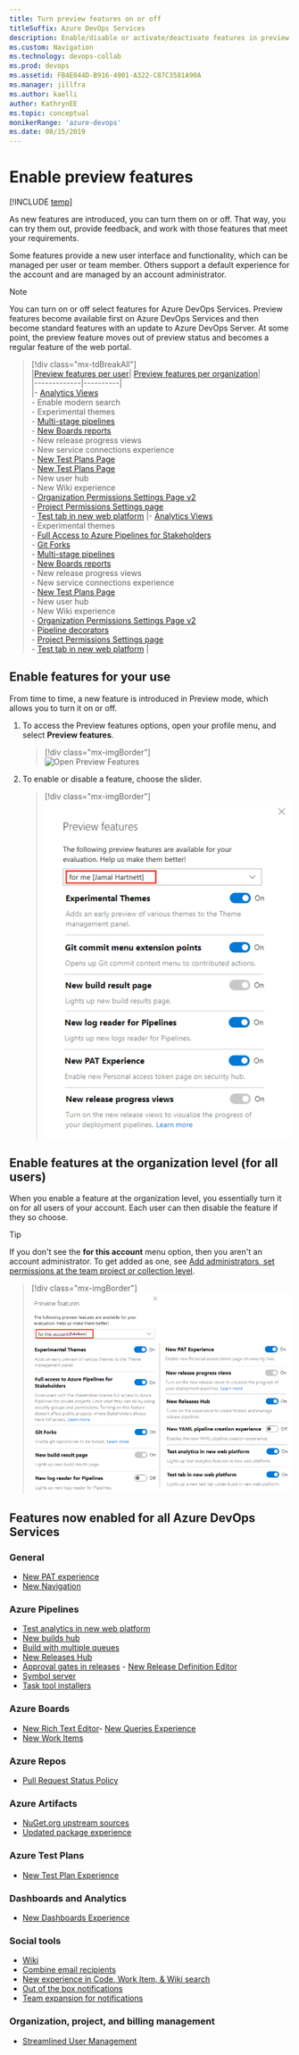 ```yaml
---
title: Turn preview features on or off 
titleSuffix: Azure DevOps Services
description: Enable/disable or activate/deactivate features in preview at the user, team project, or account level  
ms.custom: Navigation
ms.technology: devops-collab
ms.prod: devops
ms.assetid: FB4E044D-B916-4901-A322-C87C3581A90A
ms.manager: jillfra
ms.author: kaelli
author: KathrynEE
ms.topic: conceptual
monikerRange: 'azure-devops'
ms.date: 08/15/2019
---
```



# Enable preview features 

[!INCLUDE [temp](../../_shared/version-vsts-only.md)] 

As new features are introduced, you can turn them on or off. That way, you can try them out, provide feedback, and work with those features that meet your requirements.  

Some features provide a new user interface and functionality, which can be managed per user or team member. Others support a default experience for the account and are managed by an account administrator. 
 
> [!NOTE]   
> You can turn on or off select features for Azure DevOps Services. Preview features become available first on Azure DevOps Services and then become standard features with an update to Azure DevOps Server. At some point, the preview feature moves out of preview status and becomes a regular feature of the web portal.  

> [!div class="mx-tdBreakAll"]  
> |[Preview features per user](#user-level)| [Preview features per organization](#account-level)|  
> |-------------|----------|  
> |- [Analytics Views](../../report/powerbi/what-are-analytics-views.md)<br/>- Enable modern search<br/>- Experimental themes<br/>- [Multi-stage pipelines](../../pipelines/process/stages.md)<br/>- [New Boards reports](https://docs.microsoft.com/en-us/azure/devops/release-notes/2019/sprint-155-update#get-insights-into-your-teams-health-with-three-new-azure-boards-reports)<br/>- New release progress views <br/>- New service connections experience<br/>- [New Test Plans Page](/azure/devops/release-notes/2019/sprint-154-update#azure-test-plans)<br/>- [New Test Plans Page](/azure/devops/release-notes/2019/sprint-154-update#azure-test-plans)<br/>- New user hub<br/>- New Wiki experience<br/>- [Organization Permissions Settings Page v2](../../organizations/security/set-project-collection-level-permissions.md#collection-level)<br/>- [Project Permissions Settings page](../../organizations/security/set-project-collection-level-permissions.md#project-level)<br/>- [Test tab in new web platform](../../pipelines/test/review-continuous-test-results-after-build.md) |- [Analytics Views](../../report/powerbi/what-are-analytics-views.md)<br/>- Experimental themes<br/>- [Full Access to Azure Pipelines for Stakeholders](../../organizations/security/provide-stakeholder-pipeline-access.md)<br/>- [Git Forks](../../repos/git/forks.md)<br/>- [Multi-stage pipelines](../../pipelines/process/stages.md)<br/>- [New Boards reports](https://docs.microsoft.com/en-us/azure/devops/release-notes/2019/sprint-155-update#get-insights-into-your-teams-health-with-three-new-azure-boards-reports)<br/>- New release progress views <br/>- New service connections experience<br/>- [New Test Plans Page](/azure/devops/release-notes/2019/sprint-154-update#azure-test-plans)<br/>- New user hub<br/>- New Wiki experience<br/>- [Organization Permissions Settings Page v2](../../organizations/security/set-project-collection-level-permissions.md#collection-level)<br/>- [Pipeline decorators](../../extend/develop/add-pipeline-decorator.md)<br/>- [Project Permissions Settings page](../../organizations/security/set-project-collection-level-permissions.md#project-level)<br/>- [Test tab in new web platform](../../pipelines/test/review-continuous-test-results-after-build.md)  |

<a id="user-level">  </a>
## Enable features for your use  

From time to time, a new feature is introduced in Preview mode, which allows you to turn it on or off. 

1. To access the Preview features options, open your profile menu, and select **Preview features**. 

	> [!div class="mx-imgBorder"]  
	> ![Open Preview Features](_img/manage-features/choose-preview-features-vert.png)

1. To enable or disable a feature, choose the slider. 

	> [!div class="mx-imgBorder"]  
	> ![Preview features options for yourself](_img/manage-features/preview-features-user-level-s147.png) 

<!---

1. To access the Preview features options, open your profile menu, and select **Preview features**. 

	> [!div class="mx-imgBorder"]  
	> ![Open Preview Features](_img/manage-features/choose-preview-features-horz.png)  

1. To enable or disable a feature, choose the slider. 

	> [!div class="mx-imgBorder"]  
	> ![Preview features options for yourself](_img/manage-features/preview-features-user-level-s142.png) 

--->

<a id="account-level">  </a>
## Enable features at the organization level (for all users)  

When you enable a feature at the organization level, you essentially turn it on for all users of your account. Each user can then disable the feature if they so choose.

> [!TIP]  
> If you don't see the **for this account** menu option, then you aren't an account administrator. To get added as one, see [Add administrators, set permissions at the team project or collection level](../../organizations/security/set-project-collection-level-permissions.md).  

> [!div class="mx-imgBorder"]  
> ![Preview features options for the account](_img/manage-features/preview-features-org-level-s147.png)


## Features now enabled for all Azure DevOps Services 

### General
- [New PAT experience](/azure/devops/release-notes/2018/sprint-140-update#manage-your-personal-access-tokens-with-filtering-and-paging)  
- [New Navigation](https://devblogs.microsoft.com/devops/new-navigation/)

### Azure Pipelines

- [Test analytics in new web platform](../../pipelines/test/test-analytics.md)  
- [New builds hub](/azure/devops/release-notes/2018/sep-10-azure-devops-launch#manage-build-pipelines-using-the-new-builds-page)
- [Build with multiple queues](https://github.com/Microsoft/vsts-agent/blob/master/docs/preview/yamlgettingstarted.md)  
- [New Releases Hub](/azure/devops/release-notes/2018/jun-19-vsts#organize-your-release-definitions-in-folders)<br/>
- [Approval gates in releases](../../pipelines/release/approvals/index.md) - [New Release Definition Editor](../../pipelines/release/define-multistage-release-process.md)  
- [Symbol server](../../pipelines/artifacts/symbols.md)  
- [Task tool installers](../../pipelines/process/tasks.md#tool-installers)  

### Azure Boards 
- [New Rich Text Editor](../../boards/queries/share-plans.md#rich-text)- [New Queries Experience](../../boards/queries/view-run-query.md)   
- [New Work Items](../../boards/work-items/view-add-work-items.md)   

### Azure Repos
- [Pull Request Status Policy](../../repos/git/pr-status-policy.md) 

### Azure Artifacts 
- [NuGet.org upstream sources](../../artifacts/nuget/upstream-sources.md) 
- [Updated package experience](../../artifacts/index.md) 

### Azure Test Plans
- [New Test Plan Experience](/azure/devops/release-notes/2018/jun-19-vsts#test-1)  

### Dashboards and Analytics 
- [New Dashboards Experience](../../report/dashboards/dashboards.md)  

### Social tools 
- [Wiki](../wiki/add-edit-wiki.md)  
- [Combine email recipients](../../notifications/howto-manage-team-notifications.md) 
- [New experience in Code, Work Item, & Wiki search](/azure/devops/release-notes/2017/oct-06-vsts#code)  
- [Out of the box notifications](../../notifications/howto-manage-personal-notifications.md)   
- [Team expansion for notifications](../../notifications/howto-manage-team-notifications.md)

### Organization, project, and billing management
- [Streamlined User Management](../../accounts/add-account-users-assign-access-levels.md)   






